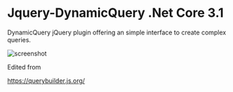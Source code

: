 # Jquery-DynamicQuery .Net Core 3.1
DynamicQuery
jQuery plugin offering an simple interface to create complex queries.


<img src="https://raw.githubusercontent.com/mistic100/jQuery-QueryBuilder/master/examples/screenshot.png" alt="screenshot" style="max-width:100%;">


Edited from 

https://querybuilder.js.org/
